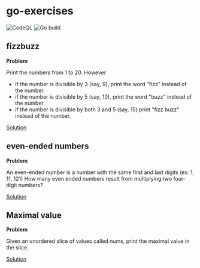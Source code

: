 # go-exercises

![CodeQL](https://github.com/zkoppert/go-exercises/workflows/CodeQL/badge.svg) ![Go build](https://github.com/zkoppert/go-exercises/workflows/Go%20build/badge.svg)

## fizzbuzz
**Problem**

Print the numbers from 1 to 20. However
- if the number is divisible by 3 (say, 9), print the word "fizz" instead of the number.
- if the number is divisible by 5 (say, 10), print the word "buzz" instead of the number.
- if the number is divisible by both 3 and 5 (say, 15) print "fizz buzz" instead of the number.

[Solution](fizzbuzz/fizzbuzz.go)

## even-ended numbers
**Problem**

An even-ended number is a number with the same first and last digits (ex: 1, 11, 121)
How many even ended numbers result from multiplying two four-digit numbers?

[Solution](even-end/even-end.go)

## Maximal value
**Problem**

Given an unordered slice of values called nums, print the maximal value in the slice.

[Solution](max-val/max-val.go)

